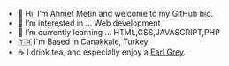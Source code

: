 - 👋 Hi, I’m Ahmet Metin and welcome to my GitHub bio.
- 👀 I’m interested in ... Web development
- 🌱 I’m currently learning ... HTML,CSS,JAVASCRIPT,PHP
- 🇹🇷 I'm Based in Canakkale, Turkey
- ☕️ I drink tea, and especially enjoy a <a href="https://en.wikipedia.org/wiki/Earl_Grey_tea">Earl Grey</a>.
<!---
ahmetmetinarslan/ahmetmetinarslan is a ✨ special ✨ repository because its `README.md` (this file) appears on your GitHub profile.
You can click the Preview link to take a look at your changes.
--->
